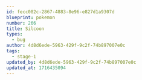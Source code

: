 ```yaml
---
id: fecc082c-2867-4883-8e96-e827d1a9307d
blueprint: pokemon
number: 266
title: Silcoon
types:
  - bug
author: 4d8d6ede-5963-429f-9c2f-74b897007e0c
tags:
  - stage-1
updated_by: 4d8d6ede-5963-429f-9c2f-74b897007e0c
updated_at: 1716435094
---
```

